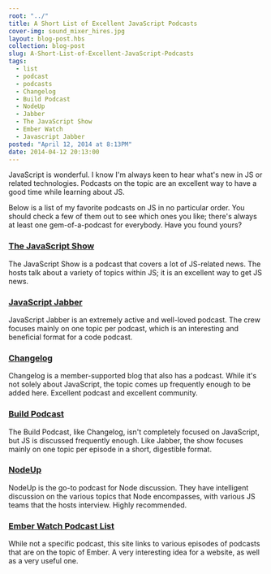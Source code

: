 ```yaml
---
root: "../"
title: A Short List of Excellent JavaScript Podcasts
cover-img: sound_mixer_hires.jpg
layout: blog-post.hbs
collection: blog-post
slug: A-Short-List-of-Excellent-JavaScript-Podcasts
tags:
  - list
  - podcast
  - podcasts
  - Changelog
  - Build Podcast
  - NodeUp
  - Jabber
  - The JavaScript Show
  - Ember Watch
  - Javascript Jabber
posted: "April 12, 2014 at 8:13PM"
date: 2014-04-12 20:13:00
---
```


JavaScript is wonderful. I know I'm always keen to hear what's new in JS or related technologies. Podcasts on the topic are an excellent way to have a good time while learning about JS.

Below is a list of my favorite podcasts on JS in no particular order. You should check a few of them out to see which ones you like; there's always at least one gem-of-a-podcast for everybody. Have you found yours?

### [The JavaScript Show](http://javascriptshow.com/)

The JavaScript Show is a podcast that covers a lot of JS-related news. The hosts talk about a variety of topics within JS; it is an excellent way to get JS news.

### [JavaScript Jabber](http://javascriptjabber.com/)

JavaScript Jabber is an extremely active and well-loved podcast. The crew focuses mainly on one topic per podcast, which is an interesting and beneficial format for a code podcast.

### [Changelog](http://thechangelog.com/)

Changelog is a member-supported blog that also has a podcast. While it's not solely about JavaScript, the topic comes up frequently enough to be added here. Excellent podcast and excellent community.

### [Build Podcast](http://build-podcast.com/)

The Build Podcast, like Changelog, isn't completely focused on JavaScript, but JS is discussed frequently enough. Like Jabber, the show focuses mainly on one topic per episode in a short, digestible format.

### [NodeUp](http://nodeup.com/)

NodeUp is the go-to podcast for Node discussion. They have intelligent discussion on the various topics that Node encompasses, with various JS teams that the hosts interview. Highly recommended.

### [Ember Watch Podcast List](http://emberwatch.com/podcasts.html)

While not a specific podcast, this site links to various episodes of podcasts that are on the topic of Ember. A very interesting idea for a website, as well as a very useful one.
